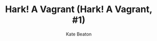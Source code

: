 ---
title: "Hark! A Vagrant (Hark! A Vagrant, #1)"
subtitle: ""
description: ""
layout: book
author: Kate Beaton
started: 2012-12-25
read: 2013-02-16
status: read
rating: 4
color: 
cover: 
pages: 168
link: 
---